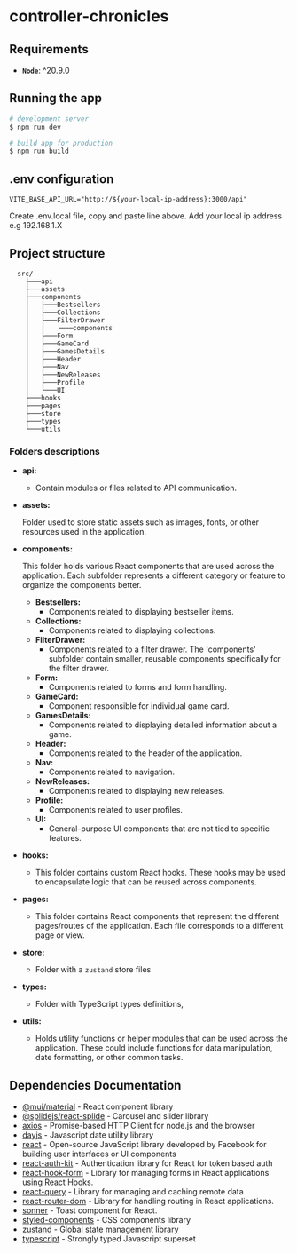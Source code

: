 # controller-chronicles

## Requirements

- **`Node`**: ^20.9.0

## Running the app

```bash
# development server
$ npm run dev

# build app for production
$ npm run build
```

## .env configuration

```
VITE_BASE_API_URL="http://${your-local-ip-address}:3000/api"
```

Create .env.local file, copy and paste line above. Add your local ip address e.g 192.168.1.X

## Project structure

```
  src/
    ├───api
    ├───assets
    ├───components
    │   ├───Bestsellers
    │   ├───Collections
    │   ├───FilterDrawer
    │   │   └───components
    │   ├───Form
    │   ├───GameCard
    │   ├───GamesDetails
    │   ├───Header
    │   ├───Nav
    │   ├───NewReleases
    │   ├───Profile
    │   └───UI
    ├───hooks
    ├───pages
    ├───store
    ├───types
    └───utils
```

### Folders descriptions

- **api:**

  - Contain modules or files related to API communication.

- **assets:**

  Folder used to store static assets such as images, fonts, or other resources used in the application.

- **components:**

  This folder holds various React components that are used across the application. Each subfolder represents a different category or feature to organize the components better.

  - **Bestsellers:**
    - Components related to displaying bestseller items.
  - **Collections:**
    - Components related to displaying collections.
  - **FilterDrawer:**
    - Components related to a filter drawer. The 'components' subfolder contain smaller, reusable components specifically for the filter drawer.
  - **Form:**
    - Components related to forms and form handling.
  - **GameCard:**
    - Component responsible for individual game card.
  - **GamesDetails:**
    - Components related to displaying detailed information about a game.
  - **Header:**
    - Components related to the header of the application.
  - **Nav:**
    - Components related to navigation.
  - **NewReleases:**
    - Components related to displaying new releases.
  - **Profile:**
    - Components related to user profiles.
  - **UI:**
    - General-purpose UI components that are not tied to specific features.

- **hooks:**

  - This folder contains custom React hooks. These hooks may be used to encapsulate logic that can be reused across components.

- **pages:**

  - This folder contains React components that represent the different pages/routes of the application. Each file corresponds to a different page or view.

- **store:**

  - Folder with a `zustand` store files

- **types:**

  - Folder with TypeScript types definitions,

- **utils:**
  - Holds utility functions or helper modules that can be used across the application. These could include functions for data manipulation, date formatting, or other common tasks.

## Dependencies Documentation

- [@mui/material](https://mui.com/material-ui/) - React component library
- [@splidejs/react-splide](https://splidejs.com/integration/react-splide/) - Carousel and slider library
- [axios](https://axios-http.com/docs/intro) - Promise-based HTTP Client for node.js and the browser
- [dayjs](https://day.js.org/) - Javascript date utility library
- [react](https://react.dev/) - Open-source JavaScript library developed by Facebook for building user interfaces or UI components
- [react-auth-kit](https://authkit.arkadip.dev/) - Authentication library for React for token based auth
- [react-hook-form](https://react-hook-form.com/) - Library for managing forms in React applications using React Hooks.
- [react-query](https://tanstack.com/query/v3/) - Library for managing and caching remote data
- [react-router-dom](https://reactrouter.com/en/main) - Library for handling routing in React applications.
- [sonner](https://sonner.emilkowal.ski/) - Toast component for React.
- [styled-components](https://styled-components.com/) - CSS components library
- [zustand](https://github.com/pmndrs/zustand) - Global state management library
- [typescript](https://www.typescriptlang.org/) - Strongly typed Javascript superset
